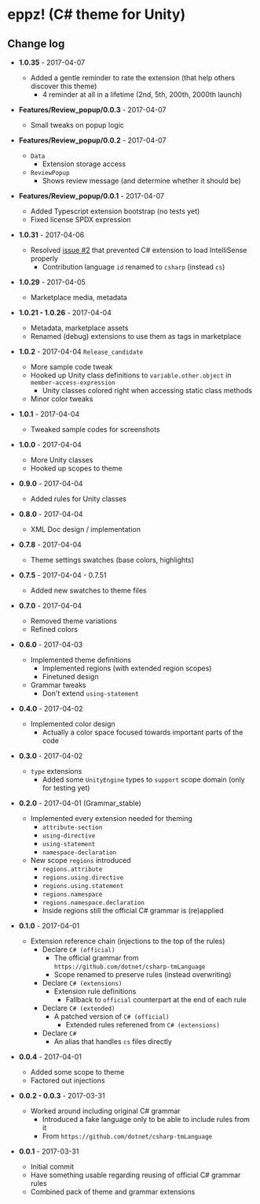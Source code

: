 # eppz! (C# theme for Unity)
## Change log

* **1.0.35** - 2017-04-07

    + Added a gentle reminder to rate the extension (that help others discover this theme)
        + 4 reminder at all in a lifetime (2nd, 5th, 200th, 2000th launch)

* **Features/Review_popup/0.0.3** - 2017-04-07

    + Small tweaks on popup logic

* **Features/Review_popup/0.0.2** - 2017-04-07

    + `Data`
        + Extension storage access
    + `ReviewPopup`
        + Shows review message (and determine whether it should be)

* **Features/Review_popup/0.0.1** - 2017-04-07

    + Added Typescript extension bootstrap (no tests yet)
    + Fixed license SPDX expression

* **1.0.31** - 2017-04-06

    + Resolved [issue #2](https://github.com/eppz/VSCode.Extension.eppz_Code/issues/2) that prevented C# extension to load IntelliSense properly
        + Contribution language `id` renamed to `csharp` (instead `cs`)

* **1.0.29** - 2017-04-05

    + Marketplace media, metadata

* **1.0.21 - 1.0.26** - 2017-04-04

    + Metadata, marketplace assets
    + Renamed (debug) extensions to use them as tags in marketplace

* **1.0.2** - 2017-04-04 `Release_candidate`

    + More sample code tweak
    + Hooked up Unity class definitions to `variable.other.object` in `member-access-expression` 
        + Unity classes colored right when accessing static class methods
    + Minor color tweaks

* **1.0.1** - 2017-04-04

    + Tweaked sample codes for screenshots

* **1.0.0** - 2017-04-04

    + More Unity classes
    + Hooked up scopes to theme

* **0.9.0** - 2017-04-04

    + Added rules for Unity classes

* **0.8.0** - 2017-04-04

    + XML Doc design / implementation

* **0.7.8** - 2017-04-04

    + Theme settings swatches (base colors, highlights)

* **0.7.5** - 2017-04-04 - 0.7.51

    + Added new swatches to theme files

* **0.7.0** - 2017-04-04

    + Removed theme variations
    + Refined colors

* **0.6.0** - 2017-04-03

    + Implemented theme definitions
        + Implemented regions (with extended region scopes)
        + Finetuned design
    + Grammar tweaks
        + Don't extend `using-statement`

* **0.4.0** - 2017-04-02

    + Implemented color design
        + Actually a color space focused towards important parts of the code

* **0.3.0** - 2017-04-02

    + `type` extensions
        + Added some `UnityEngine` types to `support` scope domain (only for testing yet)

* **0.2.0** - 2017-04-01 (Grammar_stable)

    + Implemented every extension needed for theming
        + `attribute-section`    
        + `using-directive`
        + `using-statement`
        + `namespace-declaration`
    + New scope `regions` introduced
        + `regions.attribute`
        + `regions.using.directive`
        + `regions.using.statement`        
        + `regions.namespace`
        + `regions.namespace.declaration`
        + Inside regions still the official C# grammar is (re)applied

* **0.1.0** - 2017-04-01

    + Extension reference chain (injections to the top of the rules)
        + Declare `C# (official)`
            + The official grammar from `https://github.com/dotnet/csharp-tmLanguage`
            + Scope renamed to preserve rules (instead overwriting)
        + Declare `C# (extensions)`
            + Extension rule definitions
                + Fallback to `official` counterpart at the end of each rule
        + Declare `C# (extended)`
            + A patched version of `C# (official)`
                + Extended rules referened from `C# (extensions)`
        + Declare `C#`
            + An alias that handles `cs` files directly

* **0.0.4** - 2017-04-01

    + Added some scope to theme
    + Factored out injections

* **0.0.2 - 0.0.3** - 2017-03-31

    + Worked around including original C# grammar
        + Introduced a fake language only to be able to include rules from it
        + From `https://github.com/dotnet/csharp-tmLanguage`

* **0.0.1** - 2017-03-31

    + Initial commit
    + Have something usable regarding reusing of official C# grammar rules
    + Combined pack of theme and grammar extensions
